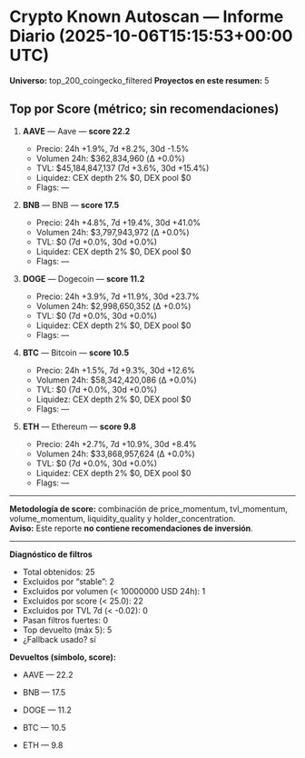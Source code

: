 # Crypto Known Autoscan — Informe Diario (2025-10-06T15:15:53+00:00 UTC)

**Universo:** top_200_coingecko_filtered
**Proyectos en este resumen:** 5

## Top por Score (métrico; sin recomendaciones)

1. **AAVE** — Aave — **score 22.2**
   - Precio: 24h +1.9%, 7d +8.2%, 30d -1.5%
   - Volumen 24h: $362,834,960 (Δ +0.0%)
   - TVL: $45,184,847,137 (7d +3.6%, 30d +15.4%)
   - Liquidez: CEX depth 2% $0, DEX pool $0
   - Flags: —

2. **BNB** — BNB — **score 17.5**
   - Precio: 24h +4.8%, 7d +19.4%, 30d +41.0%
   - Volumen 24h: $3,797,943,972 (Δ +0.0%)
   - TVL: $0 (7d +0.0%, 30d +0.0%)
   - Liquidez: CEX depth 2% $0, DEX pool $0
   - Flags: —

3. **DOGE** — Dogecoin — **score 11.2**
   - Precio: 24h +3.9%, 7d +11.9%, 30d +23.7%
   - Volumen 24h: $2,998,650,352 (Δ +0.0%)
   - TVL: $0 (7d +0.0%, 30d +0.0%)
   - Liquidez: CEX depth 2% $0, DEX pool $0
   - Flags: —

4. **BTC** — Bitcoin — **score 10.5**
   - Precio: 24h +1.5%, 7d +9.3%, 30d +12.6%
   - Volumen 24h: $58,342,420,086 (Δ +0.0%)
   - TVL: $0 (7d +0.0%, 30d +0.0%)
   - Liquidez: CEX depth 2% $0, DEX pool $0
   - Flags: —

5. **ETH** — Ethereum — **score 9.8**
   - Precio: 24h +2.7%, 7d +10.9%, 30d +8.4%
   - Volumen 24h: $33,868,957,624 (Δ +0.0%)
   - TVL: $0 (7d +0.0%, 30d +0.0%)
   - Liquidez: CEX depth 2% $0, DEX pool $0
   - Flags: —


---

**Metodología de score:** combinación de price_momentum, tvl_momentum, volume_momentum, liquidity_quality y holder_concentration.  
**Aviso:** Este reporte **no contiene recomendaciones de inversión**.


---
**Diagnóstico de filtros**

- Total obtenidos: 25
- Excluidos por “stable”: 2
- Excluidos por volumen (< 10000000 USD 24h): 1
- Excluidos por score (< 25.0): 22
- Excluidos por TVL 7d (< -0.02): 0
- Pasan filtros fuertes: 0
- Top devuelto (máx 5): 5
- ¿Fallback usado? sí


**Devueltos (símbolo, score):**

- AAVE — 22.2

- BNB — 17.5

- DOGE — 11.2

- BTC — 10.5

- ETH — 9.8


